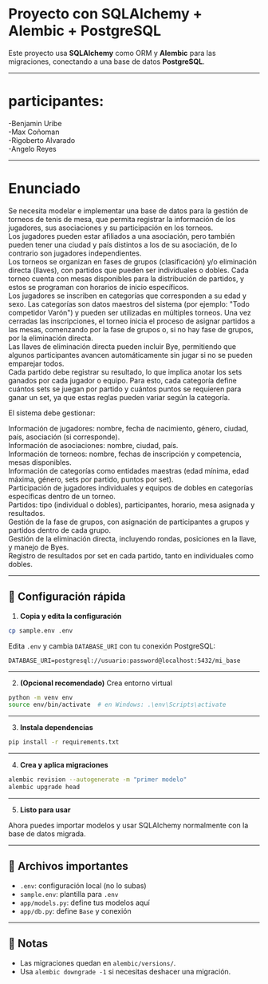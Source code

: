 # Proyecto con SQLAlchemy + Alembic + PostgreSQL

Este proyecto usa **SQLAlchemy** como ORM y **Alembic** para las migraciones, conectando a una base de datos **PostgreSQL**.

---

# participantes:
-Benjamin Uribe\
-Max Coñoman\
-Rigoberto Alvarado\
-Angelo Reyes

---

# Enunciado

Se necesita modelar e implementar una base de datos para la gestión de torneos de tenis de mesa, que permita registrar la información de los jugadores, sus asociaciones y su participación en los torneos.\
Los jugadores pueden estar afiliados a una asociación, pero también pueden tener una ciudad y país distintos a los de su asociación, de lo contrario son jugadores independientes.\
Los torneos se organizan en fases de grupos (clasificación) y/o eliminación directa (llaves), con partidos que pueden ser individuales o dobles. Cada torneo cuenta con mesas 
disponibles para la distribución de partidos, y estos se programan con horarios de inicio específicos.\
Los jugadores se inscriben en categorías que corresponden a su edad y sexo. Las categorías son datos maestros del sistema (por ejemplo: "Todo competidor Varón") y pueden ser 
utilizadas en múltiples torneos. Una vez cerradas las inscripciones, el torneo inicia el proceso de asignar partidos a las mesas, comenzando por la fase de grupos o, si no hay 
fase de grupos, por la eliminación directa.\
Las llaves de eliminación directa pueden incluir Bye, permitiendo que algunos participantes avancen automáticamente sin jugar si no se pueden emparejar todos.\
Cada partido debe registrar su resultado, lo que implica anotar los sets ganados por cada jugador o equipo. Para esto, cada categoría define cuántos sets se juegan por 
partido y cuántos puntos se requieren para ganar un set, ya que estas reglas pueden variar según la categoría.

El sistema debe gestionar:

Información de jugadores: nombre, fecha de nacimiento, género, ciudad, país, asociación (si corresponde).\
Información de asociaciones: nombre, ciudad, país.\
Información de torneos: nombre, fechas de inscripción y competencia, mesas disponibles. \
Información de categorías como entidades maestras (edad mínima, edad máxima, género, sets por partido, puntos por set).\
Participación de jugadores individuales y equipos de dobles en categorías específicas dentro de un torneo.\
Partidos: tipo (individual o dobles), participantes, horario, mesa asignada y resultados.\
Gestión de la fase de grupos, con asignación de participantes a grupos y partidos dentro de cada grupo.\
Gestión de la eliminación directa, incluyendo rondas, posiciones en la llave, y manejo de Byes.\
Registro de resultados por set en cada partido, tanto en individuales como dobles. 


---

## 🔧 Configuración rápida

1. **Copia y edita la configuración**

```bash
cp sample.env .env
````

Edita `.env` y cambia `DATABASE_URI` con tu conexión PostgreSQL:

```
DATABASE_URI=postgresql://usuario:password@localhost:5432/mi_base
```

---

2. **(Opcional recomendado)** Crea entorno virtual

```bash
python -m venv env
source env/bin/activate  # en Windows: .\env\Scripts\activate
```

---

3. **Instala dependencias**

```bash
pip install -r requirements.txt
```

---

4. **Crea y aplica migraciones**

```bash
alembic revision --autogenerate -m "primer modelo"
alembic upgrade head
```

---

5. **Listo para usar**

Ahora puedes importar modelos y usar SQLAlchemy normalmente con la base de datos migrada.

---

## 📁 Archivos importantes

* `.env`: configuración local (no lo subas)
* `sample.env`: plantilla para `.env`
* `app/models.py`: define tus modelos aquí
* `app/db.py`: define `Base` y conexión

---

## 📝 Notas

* Las migraciones quedan en `alembic/versions/`.
* Usa `alembic downgrade -1` si necesitas deshacer una migración.

